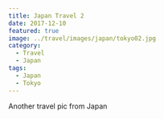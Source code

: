 ```yaml
---
title: Japan Travel 2
date: 2017-12-10
featured: true
image: ../travel/images/japan/tokyo02.jpg
category:
  - Travel
  - Japan
tags:
  - Japan
  - Tokyo
---
```


Another travel pic from Japan
